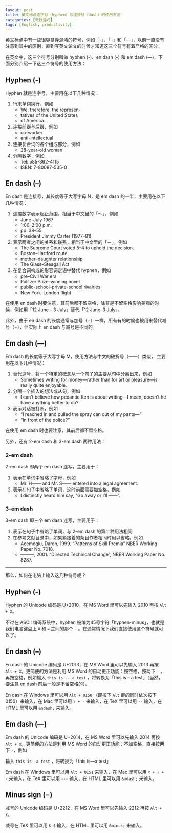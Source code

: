 ```yaml
---
layout: post
title: 英文标点连字号（hyphen）与连接号（dash）的使用方法
categories: [奇技淫巧]
tags: [English, productivity]
---
```


英文标点中有一些很容易弄混淆的符号，例如「-」、「–」和「—」，以前一直没有注意到其中的区别，直到写英文论文的时候才知道这三个符号有着严格的区分。

在英文中，这三个符号分别叫做 hyphen (-)、en dash (–) 和 em dash (—)，下面分别介绍一下这三个符号的使用方法：

## Hyphen (-)

Hyphen 就是连字号，主要用在以下几种情况：

1. 行末单词换行，例如
	- We, therefore, the represen-
	- tatives of the United States
	- of America…
1. 连接前缀与后缀，例如
	- co-worker
	- anti-intellectual
1. 连接复合词的各个组成部分，例如
	- 28-year-old woman
1. 分隔数字，例如
	- Tel: 585-362-4115
	- ISBN: 7-80087-535-0

## En dash (–)

En dash 是连接号，其长度等于大写字母 N，是 em dash 的一半，主要用在以下几种情况：

1. 连接数字表示起止范围，相当于中文里的「～」，例如
	- June–July 1967
	- 1:00–2:00 p.m.
	- pp. 38–55
	- President Jimmy Carter (1977–81)
1. 表示两者之间的关系和联系，相当于中文里的「－」，例如
	- The Supreme Court voted 5–4 to uphold the decision.
	- Boston–Hartford route
	- mother–daughter relationship
	- The Glass–Steagall Act
1. 在复合词构成的形容词定语中替代 hyphen，例如
	- pre–Civil War era
	- Pulitzer Prize–winning novel
	- public-school–private-school rivalries
	- New York–London flight

在使用 en dash 时要注意，其前后都不留空格，除非是不留空格影响美观的时候，例如用「12 June – 3 July」替代「12 June–3 July」。

此外，由于 en dash 的长度通常与加号（+）一样，所有有的时候也被用来替代减号（−），但实际上 en dash 与减号是不同的。

## Em dash (—)

Em dash 的长度等于大写字母 M，使用方法与中文的破折号（——）类似， 主要用在以下几种情况：

1. 替代逗号，将一个特定的概念从一个句子的主要从句中分离出来，例如
	- Sometimes writing for money—rather than for art or pleasure—is really quite enjoyable.
1. 分隔一个插入的想法或从句，例如
	- I can’t believe how pedantic Ken is about writing—I mean, doesn’t he have anything better to do?
1. 表示对话被打断，例如
	- “I reached in and pulled the spray can out of my pants—”
	- “In front of the police?”

在使用 em dash 时也要注意，其前后都不留空格。

另外，还有 2-em dash 和 3-em dash 两种用法：

### 2-em dash

2-em dash 即两个 em dash 连写，主要用于：

1. 表示在单词中省略了字母，例如
	- Mr. H—— and Mr. S—— entered into a legal agreement.
1. 表示在句子中省略了单词，这时前面需要加空格，例如
	- I distinctly heard him say, “Go away or I’ll ——”.

### 3-em dash

3-em dash 即三个 em dash 连写，主要用于：

1. 表示在句子中省略了单词，与 2-em dash 的第二种用法相同
1. 在参考文献目录中，如果紧接着的条目作者相同时用以省略，例如
	- Acemoglu, Daron, 1999. “Patterns of Skill Premia” NBER Working Paper No. 7018.
	- ———, 2001. “Directed Technical Change”, NBER Working Paper No. 8287.

***

那么，如何在电脑上输入这几种符号呢？

## Hyphen (-)

Hyphen 的 Unicode 编码是 U+2010，在 MS Word 里可以先输入 2010 再按 `Alt + X`。

不过在 ASCII 编码系统中，hyphen 被编为45号字符「hyphen-minus」，也就是我们电脑键盘上 `0` 和 `=` 之间的那个 `-` 。在通常情况下我们直接使用这个符号就可以了。

## En dash (–)

En dash 的 Unicode 编码是 U+2013，在 MS Word 里可以先输入 2013 再按 `Alt + X`，更简便的方法是利用 MS Word 的自动更正功能：按空格，按两下 `-` ，再按空格，例如输入 `this is -- a test` ，将转换为「this is – a test」（当然，要注意 en dash 前后一般是不留空格的）。

En dash 在 Windows 里可以用 `Alt + 0150` （即按下 `Alt` 键的同时依次按下 0150）来输入，在 Mac 里可以用 `⌥ + -` 来输入，在 TeX 里可以用 `--` 输入，在 HTML 里可以用 `&ndash;` 来输入。

## Em dash (—)

Em dash 的 Unicode 编码是 U+2014，在 MS Word 里可以先输入 2014 再按 `Alt + X`，更简便的方法是利用 MS Word 的自动更正功能：不加空格，直接按两下 `-`，例如

输入 `this is--a test` ，将转换为「this is—a test」

Em dash 在 Windows 里可以用 `Alt + 0151` 来输入，在 Mac 里可以用 `⌥ + ⇧ + -` 来输入，在 TeX 里可以用 `---` 输入，在 HTML 里可以用 `&mdash;` 来输入。

## Minus sign (−)

减号的 Unicode 编码是 U+2212，在 MS Word 里可以先输入 2212 再按 `Alt + X`。

减号在 TeX 里可以用 `$-$` 输入，在 HTML 里可以用 `&minus;` 来输入。